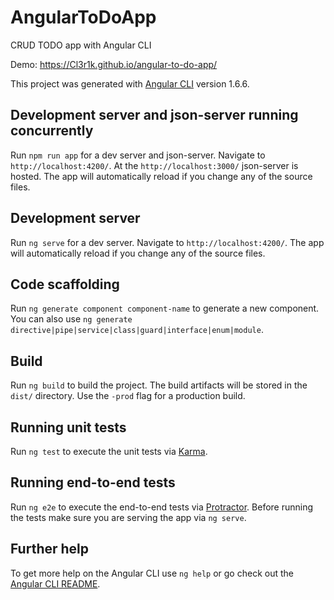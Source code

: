 # AngularToDoApp

CRUD TODO app with Angular CLI

Demo: https://Cl3r1k.github.io/angular-to-do-app/

This project was generated with [Angular CLI](https://github.com/angular/angular-cli) version 1.6.6.

## Development server and json-server running concurrently

Run `npm run app` for a dev server and json-server. Navigate to `http://localhost:4200/`. At the `http://localhost:3000/` json-server is hosted. The app will automatically reload if you change any of the source files.

## Development server

Run `ng serve` for a dev server. Navigate to `http://localhost:4200/`. The app will automatically reload if you change any of the source files.

## Code scaffolding

Run `ng generate component component-name` to generate a new component. You can also use `ng generate directive|pipe|service|class|guard|interface|enum|module`.

## Build

Run `ng build` to build the project. The build artifacts will be stored in the `dist/` directory. Use the `-prod` flag for a production build.

## Running unit tests

Run `ng test` to execute the unit tests via [Karma](https://karma-runner.github.io).

## Running end-to-end tests

Run `ng e2e` to execute the end-to-end tests via [Protractor](http://www.protractortest.org/).
Before running the tests make sure you are serving the app via `ng serve`.

## Further help

To get more help on the Angular CLI use `ng help` or go check out the [Angular CLI README](https://github.com/angular/angular-cli/blob/master/README.md).
